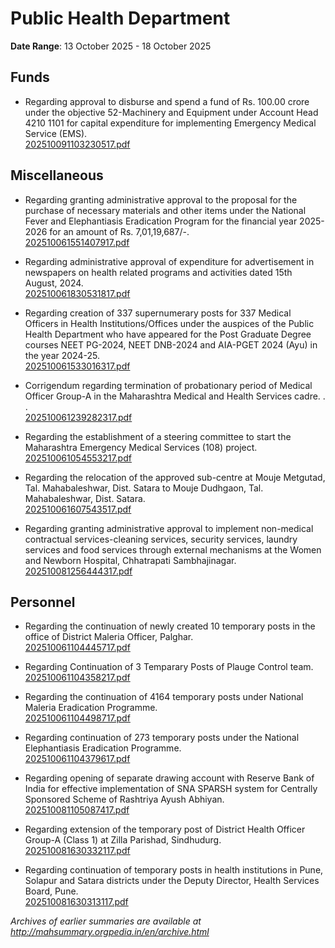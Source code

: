 # Public Health Department

**Date Range**: 13 October 2025 - 18 October 2025


## Funds
- Regarding approval to disburse and spend a fund of Rs. 100.00 crore under the objective 52-Machinery and Equipment under Account Head 4210 1101 for capital expenditure for implementing Emergency Medical Service (EMS).\
  [202510091103230517.pdf](https://gr.maharashtra.gov.in/Site/Upload/Government%20Resolutions/English/202510091103230517....pdf)

## Miscellaneous
- Regarding granting administrative approval to the proposal for the purchase of necessary materials and other items under the National Fever and Elephantiasis Eradication Program for the financial year 2025-2026 for an amount of Rs. 7,01,19,687/-.\
  [202510061551407917.pdf](https://gr.maharashtra.gov.in/Site/Upload/Government%20Resolutions/English/202510061551407917.pdf)

- Regarding administrative approval of expenditure for advertisement in newspapers on health related programs and activities dated 15th August, 2024.\
  [202510061830531817.pdf](https://gr.maharashtra.gov.in/Site/Upload/Government%20Resolutions/English/202510061830531817.pdf)

- Regarding creation of 337 supernumerary posts for 337 Medical Officers in Health Institutions/Offices under the auspices of the Public Health Department who have appeared for the Post Graduate Degree courses NEET PG-2024, NEET DNB-2024 and AIA-PGET 2024 (Ayu) in the year 2024-25.\
  [202510061533016317.pdf](https://gr.maharashtra.gov.in/Site/Upload/Government%20Resolutions/English/202510061533016317.pdf)

- Corrigendum regarding termination of probationary period of Medical Officer Group-A in the Maharashtra Medical and Health Services cadre. . .\
  [202510061239282317.pdf](https://gr.maharashtra.gov.in/Site/Upload/Government%20Resolutions/English/202510061239282317.pdf)

- Regarding the establishment of a steering committee to start the Maharashtra Emergency Medical Services (108) project.\
  [202510061054553217.pdf](https://gr.maharashtra.gov.in/Site/Upload/Government%20Resolutions/English/202510061054553217.pdf)

- Regarding the relocation of the approved sub-centre at Mouje Metgutad, Tal. Mahabaleshwar, Dist. Satara to Mouje Dudhgaon, Tal. Mahabaleshwar, Dist. Satara.\
  [202510061607543517.pdf](https://gr.maharashtra.gov.in/Site/Upload/Government%20Resolutions/English/202510061607543517.pdf)

- Regarding granting administrative approval to implement non-medical contractual services-cleaning services, security services, laundry services and food services through external mechanisms at the Women and Newborn Hospital, Chhatrapati Sambhajinagar.\
  [202510081256444317.pdf](https://gr.maharashtra.gov.in/Site/Upload/Government%20Resolutions/English/202510081256444317.pdf)

## Personnel
- Regarding the continuation of newly created 10 temporary posts in the office of District Maleria Officer, Palghar.\
  [202510061104445717.pdf](https://gr.maharashtra.gov.in/Site/Upload/Government%20Resolutions/English/202510061104445717.pdf)

- Regarding Continuation of 3 Temparary Posts of Plauge Control team.\
  [202510061104358217.pdf](https://gr.maharashtra.gov.in/Site/Upload/Government%20Resolutions/English/202510061104358217.pdf)

- Regarding the continuation of 4164 temporary posts under National Maleria Eradication Programme.\
  [202510061104498717.pdf](https://gr.maharashtra.gov.in/Site/Upload/Government%20Resolutions/English/202510061104498717.....pdf)

- Regarding continuation of 273 temporary posts under the National Elephantiasis Eradication Programme.\
  [202510061104379617.pdf](https://gr.maharashtra.gov.in/Site/Upload/Government%20Resolutions/English/202510061104379617.pdf)

- Regarding opening of separate drawing account with Reserve Bank of India for effective implementation of SNA SPARSH system for Centrally Sponsored Scheme of Rashtriya Ayush Abhiyan.\
  [202510081105087417.pdf](https://gr.maharashtra.gov.in/Site/Upload/Government%20Resolutions/English/202510081105087417.pdf)

- Regarding extension of the temporary post of District Health Officer Group-A (Class 1) at Zilla Parishad, Sindhudurg.\
  [202510081630332117.pdf](https://gr.maharashtra.gov.in/Site/Upload/Government%20Resolutions/English/202510081630332117.pdf)

- Regarding continuation of temporary posts in health institutions in Pune, Solapur and Satara districts under the Deputy Director, Health Services Board, Pune.\
  [202510081630313117.pdf](https://gr.maharashtra.gov.in/Site/Upload/Government%20Resolutions/English/202510081630313117.pdf)


*Archives of earlier summaries are available at http://mahsummary.orgpedia.in/en/archive.html*